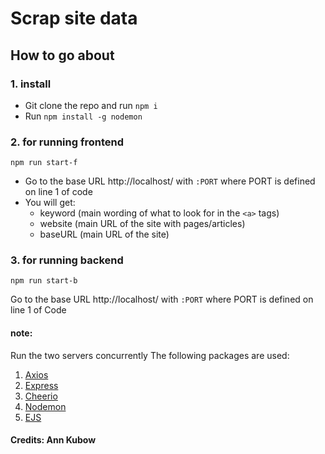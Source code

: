 # Scrap site data

## How to go about

### 1. install

- Git clone the repo and run `npm i`
- Run `npm install -g nodemon`

### 2. for running frontend

`npm run start-f`

- Go to the base URL http://localhost/ with `:PORT` where PORT is defined on line 1 of code
- You will get:
    - keyword (main wording of what to look for in the `<a>` tags)
    - website (main URL of the site with pages/articles)
    - baseURL (main URL of the site)

### 3. for running backend

`npm run start-b`

Go to the base URL http://localhost/ with `:PORT` where PORT is defined on line 1 of Code


#### note:

Run the two servers concurrently
The following packages are used:

1. [Axios](https://www.npmjs.com/package/axios)
2. [Express](https://www.npmjs.com/package/express)
3. [Cheerio](https://www.npmjs.com/package/cheerio)
4. [Nodemon](https://www.npmjs.com/package/nodemon)
4. [EJS](https://ejs.co/)


#### Credits: Ann Kubow

